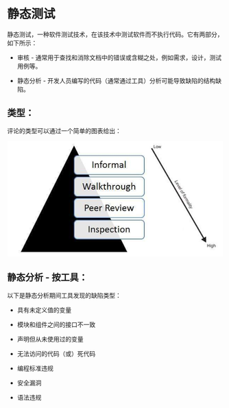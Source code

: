 # 静态测试

静态测试，一种软件测试技术，在该技术中测试软件而不执行代码。它有两部分，如下所示：

* 审核 - 通常用于查找和消除文档中的错误或含糊之处，例如需求，设计，测试用例等。

* 静态分析 - 开发人员编写的代码（通常通过工具）分析可能导致缺陷的结构缺陷。

## 类型：

评论的类型可以通过一个简单的图表给出：

![测试生命周期中的静态测试](../screenshot/2019-05-30-16-30-55.png)

## 静态分析 - 按工具：

以下是静态分析期间工具发现的缺陷类型：

* 具有未定义值的变量

* 模块和组件之间的接口不一致

* 声明但从未使用过的变量

* 无法访问的代码（或）死代码

* 编程标准违规

* 安全漏洞

* 语法违规
